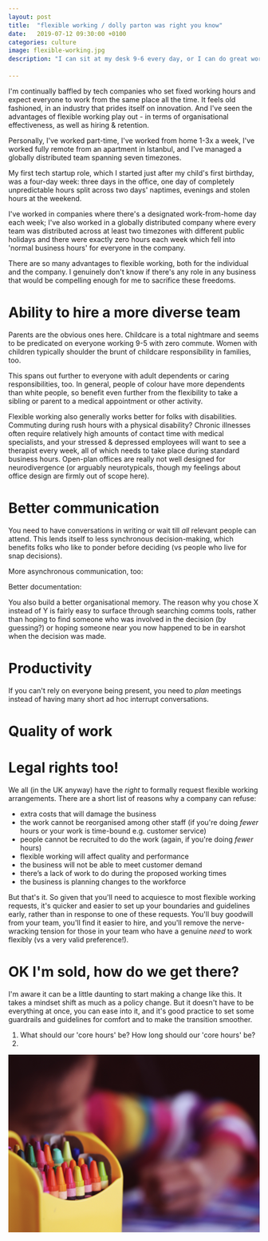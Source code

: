 ```yaml
---
layout: post
title:  "flexible working / dolly parton was right you know"
date:   2019-07-12 09:30:00 +0100
categories: culture
image: flexible-working.jpg
description: "I can sit at my desk 9-6 every day, or I can do great work. Which would you prefer?"

---
```


I'm continually baffled by tech companies who set fixed working hours and expect everyone to work from the same place all the time. It feels old fashioned, in an industry that prides itself on innovation. And I've seen the advantages of flexible working play out - in terms of organisational effectiveness, as well as hiring & retention.

Personally, I've worked part-time, I've worked from home 1-3x a week, I've worked fully remote from an apartment in Istanbul, and I've managed a globally distributed team spanning seven timezones.

My first tech startup role, which I started just after my child's first birthday, was a four-day week: three days in the office, one day of completely unpredictable hours split across two days' naptimes, evenings and stolen hours at the weekend.

I've worked in companies where there's a designated work-from-home day each week; I've also worked in a globally distributed company where every team was distributed across at least two timezones with different public holidays and there were exactly zero hours each week which fell into 'normal business hours' for everyone in the company.

There are so many advantages to flexible working, both for the individual and the company. I genuinely don't know if there's any role in any business that would be compelling enough for me to sacrifice these freedoms.

# Ability to hire a more diverse team

Parents are the obvious ones here. Childcare is a total nightmare and seems to be predicated on everyone working 9-5 with zero commute. Women with children typically shoulder the brunt of childcare responsibility in families, too.

This spans out further to everyone with adult dependents or caring responsibilities, too. In general, people of colour have more dependents than white people, so benefit even further from the flexibility to take a sibling or parent to a medical appointment or other activity.

Flexible working also generally works better for folks with disabilities. Commuting during rush hours with a physical disability? Chronic illnesses often require relatively high amounts of contact time with medical specialists, and your stressed & depressed employees will want to see a therapist every week, all of which needs to take place during standard business hours. Open-plan offices are really not well designed for neurodivergence (or arguably neurotypicals, though my feelings about office design are firmly out of scope here).

# Better communication

You need to have conversations in writing or wait till _all_ relevant people can attend. This lends itself to less synchronous decision-making, which benefits folks who like to ponder before deciding (vs people who live for snap decisions).

More asynchronous communication, too: 

Better documentation: 

You also build a better organisational memory. The reason why you chose X instead of Y is fairly easy to surface through searching comms tools, rather than hoping to find someone who was involved in the decision (by guessing?) or hoping someone near you now happened to be in earshot when the decision was made.

# Productivity

If you can't rely on everyone being present, you need to _plan_ meetings instead of having many short ad hoc interrupt conversations.




# Quality of work


# Legal rights too!

We all (in the UK anyway) have the _right_ to formally request flexible working arrangements. There are a short list of reasons why a company can refuse:
* extra costs that will damage the business
* the work cannot be reorganised among other staff (if you're doing _fewer_ hours or your work is time-bound e.g. customer service)
* people cannot be recruited to do the work (again, if you're doing _fewer_ hours)
* flexible working will affect quality and performance
* the business will not be able to meet customer demand
* there’s a lack of work to do during the proposed working times
* the business is planning changes to the workforce

But that's it. So given that you'll need to acquiesce to most flexible working requests, it's quicker and easier to set up your boundaries and guidelines early, rather than in response to one of these requests. You'll buy goodwill from your team, you'll find it easier to hire, and you'll remove the nerve-wracking tension for those in your team who have a genuine _need_ to work flexibly (vs a very valid preference!).

# OK I'm sold, how do we get there?

I'm aware it can be a little daunting to start making a change like this. It takes a mindset shift as much as a policy change. But it doesn't have to be everything at once, you can ease into it, and it's good practice to set some guardrails and guidelines for comfort and to make the transition smoother.

1. What should our 'core hours' be? How long should our 'core hours' be?
2. 


![Photo by Aaron Burden on Unsplash: crayons and play](/assets/img/flexible-working.jpg)